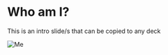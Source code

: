 # Who am I?

This is an intro slide/s that can be copied to any deck

![Me](https://i2.wp.com/bestlifeonline.com/wp-content/uploads/2018/04/Animal-jokes-funny-sheep.jpg?resize=1024%2C683&ssl=1)
